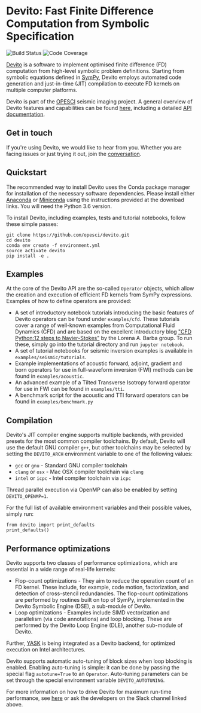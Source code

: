# Devito: Fast Finite Difference Computation from Symbolic Specification

![Build Status](https://travis-ci.org/opesci/devito.svg?branch=master)
![Code Coverage](https://codecov.io/gh/opesci/devito/branch/master/graph/badge.svg)

[Devito](http://www.devitoproject.org) is a software to
implement optimised finite difference (FD) computation from
high-level symbolic problem definitions. Starting from symbolic
equations defined in [SymPy](http://www.sympy.org/en/index.html),
Devito employs automated code generation and just-in-time (JIT)
compilation to execute FD kernels on multiple computer platforms.

Devito is part of the [OPESCI](http://www.opesci.org) seismic imaging
project. A general overview of Devito features and capabilities can be
found [here](http://www.devitoproject.org), including a
detailed [API documentation](http://www.devitoproject.org).

## Get in touch

If you're using Devito, we would like to hear from you. Whether you
are facing issues or just trying it out, join the
[conversation](https://opesci-slackin.now.sh). 

## Quickstart

The recommended way to install Devito uses the Conda package manager
for installation of the necessary software dependencies. Please
install either [Anaconda](https://www.continuum.io/downloads) or
[Miniconda](https://conda.io/miniconda.html) using the instructions
provided at the download links. You will need the Python 3.6 version.

To install Devito, including examples, tests and tutorial notebooks, 
follow these simple passes:
```
git clone https://github.com/opesci/devito.git
cd devito
conda env create -f environment.yml
source activate devito
pip install -e .
```

## Examples

At the core of the Devito API are the so-called `Operator` objects, which
allow the creation and execution of efficient FD kernels from SymPy
expressions. Examples of how to define operators are provided:

* A set of introductory notebook tutorials introducing the basic
  features of Devito operators can be found under
  `examples/cfd`. These tutorials cover a range of well-known examples
  from Computational Fluid Dynamics (CFD) and are based on the excellent
  introductory blog ["CFD Python:12 steps to
  Navier-Stokes"](http://lorenabarba.com/blog/cfd-python-12-steps-to-navier-stokes/)
  by the Lorena A. Barba group. To run these, simply go into the tutorial
  directory and run `jupyter notebook`.
* A set of tutorial notebooks for seismic inversion examples is available in
  `examples/seismic/tutorials`.
* Example implementations of acoustic forward, adjoint, gradient and born
  operators for use in full-waveform inversion (FWI) methods can be found in
  `examples/acoustic`.
* An advanced example of a Tilted Transverse Isotropy forward operator
  for use in FWI can be found in `examples/tti`.
* A benchmark script for the acoustic and TTI forward operators can be
  found in `examples/benchmark.py`


## Compilation

Devito's JIT compiler engine supports multiple backends, with provided
presets for the most common compiler toolchains. By default, Devito
will use the default GNU compiler `g++`, but other toolchains may be
selected by setting the `DEVITO_ARCH` environment variable to one of
the following values:
 * `gcc` or `gnu` - Standard GNU compiler toolchain
 * `clang` or `osx` - Mac OSX compiler toolchain via `clang`
 * `intel` or `icpc` - Intel compiler toolchain via `icpc`

Thread parallel execution via OpenMP can also be enabled by setting
`DEVITO_OPENMP=1`.

For the full list of available environment variables and their
possible values, simply run:
```
from devito import print_defaults
print_defaults()
```

## Performance optimizations

Devito supports two classes of performance optimizations, which are essential
in a wide range of real-life kernels:
 * Flop-count optimizations - They aim to reduce the operation count of an FD
   kernel. These include, for example, code motion, factorization, and
   detection of cross-stencil redundancies. The flop-count optimizations
   are performed by routines built on top of SymPy, implemented in the
   Devito Symbolic Engine (DSE), a sub-module of Devito.
 * Loop optimizations - Examples include SIMD vectorization and parallelism
   (via code annotations) and loop blocking. These are performed by the Devito
   Loop Engine (DLE), another sub-module of Devito.
 
Further, [YASK](https://github.com/intel/yask) is being integrated as a Devito
backend, for optimized execution on Intel architectures.

Devito supports automatic auto-tuning of block sizes when loop blocking is
enabled. Enabling auto-tuning is simple: it can be done by passing the special
flag `autotune=True` to an `Operator`. Auto-tuning parameters can be set
through the special environment variable `DEVITO_AUTOTUNING`.

For more information on how to drive Devito for maximum run-time performance,
see [here](examples/PERFORMANCE.md) or ask the developers on the Slack
channel linked above.
